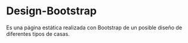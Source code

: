 # Design-Bootstrap
Es una página estática realizada con Bootstrap de un posible diseño de diferentes tipos de casas.
